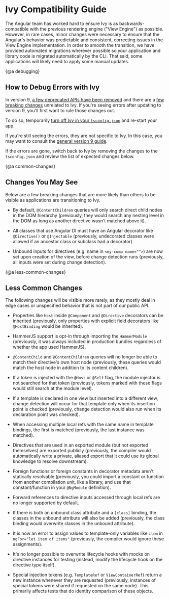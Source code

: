 # Ivy Compatibility Guide

The Angular team has worked hard to ensure Ivy is as backwards-compatible with the previous rendering engine ("View Engine") as possible. 
However, in rare cases, minor changes were necessary to ensure that the Angular's behavior was predictable and consistent, correcting issues in the View Engine implementation.
In order to smooth the transition, we have provided automated migrations wherever possible so your application and library code is migrated automatically by the CLI.
That said, some applications will likely need to apply some manual updates.

{@a debugging}
## How to Debug Errors with Ivy

In version 9, [a few deprecated APIs have been removed](guide/updating-to-version-9#removals) and there are a [few breaking changes](guide/updating-to-version-9#breaking-changes) unrelated to Ivy. 
If you're seeing errors after updating to version 9, you'll first want to rule those changes out. 

To do so, temporarily [turn off Ivy in your `tsconfig.json`](guide/ivy#opting-out-of-angular-ivy) and re-start your app.

If you're still seeing the errors, they are not specific to Ivy. In this case, you may want to consult the [general version 9 guide](guide/updating-to-version-9).
 
If the errors are gone, switch back to Ivy by removing the changes to the `tsconfig.json` and review the list of expected changes below.  


{@a common-changes}
## Changes You May See

Below are a few breaking changes that are more likely than others to be visible as applications are transitioning to Ivy. 

- By default, `@ContentChildren` queries will only search direct child nodes in the DOM hierarchy (previously, they would search any nesting level in the DOM as long as another directive wasn't matched above it). 

- All classes that use Angular DI must have an Angular decorator like `@Directive()` or `@Injectable` (previously, undecorated classes were allowed if an ancestor class or subclass had a decorator).

- Unbound inputs for directives (e.g. name in `<my-comp name="">`) are now set upon creation of the view, before change detection runs (previously, all inputs were set during change detection).


{@a less-common-changes}
## Less Common Changes

The following changes will be visible more rarely, as they mostly deal in edge cases or unspecified behavior that is not part of our public API. 

- Properties like `host` inside `@Component` and `@Directive` decorators can be inherited (previously, only properties with explicit field decorators like `@HostBinding` would be inherited).

- HammerJS support is opt-in through importing the `HammerModule` (previously, it was always included in production bundles regardless of whether the app used HammerJS).

- `@ContentChild` and `@ContentChildren` queries will no longer be able to match their directive's own host node (previously, these queries would match the host node in addition to its content children).

- If a token is injected with the `@Host` or `@Self` flag, the module injector is not searched for that token (previously, tokens marked with these flags would still search at the module level).   

- If a template is declared in one view but inserted into a different view, change detection will occur for that template only when its insertion point is checked (previously, change detection would also run when its declaration point was checked). 

- When accessing multiple local refs with the same name in template bindings, the first is matched (previously, the last instance was matched).

- Directives that are used in an exported module (but not exported themselves) are exported publicly (previously, the compiler would automatically write a private, aliased export that it could use its global knowledge to resolve downstream).

- Foreign functions or foreign constants in decorator metadata aren't statically resolvable (previously, you could import a constant or function from another compilation unit, like a library, and use that constant/function in your `@NgModule` definition).

- Forward references to directive inputs accessed through local refs are no longer supported by default.

- If there is both an unbound class attribute and a `[class]` binding, the classes in the unbound attribute will also be added (previously, the class binding would overwrite classes in the unbound attribute).

- It is now an error to assign values to template-only variables like `item` in `ngFor="let item of items"` (previously, the compiler would ignore these assignments).

- It's no longer possible to overwrite lifecycle hooks with mocks on directive instances for testing (instead, modify the lifecycle hook on the directive type itself). 

- Special injection tokens (e.g. `TemplateRef` or `ViewContainerRef`) return a new instance whenever they are requested (previously, instances of special tokens were shared if requested on the same node). This primarily affects tests that do identity comparison of these objects.
